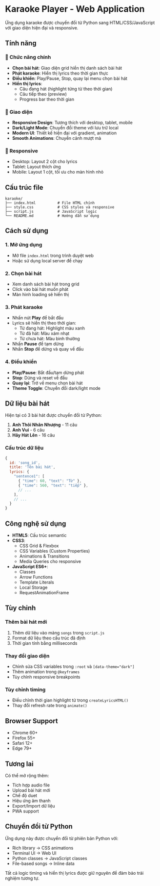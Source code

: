 # Karaoke Player - Web Application

Ứng dụng karaoke được chuyển đổi từ Python sang HTML/CSS/JavaScript với giao diện hiện đại và responsive.

## Tính năng

### 🎵 Chức năng chính
- **Chọn bài hát**: Giao diện grid hiển thị danh sách bài hát
- **Phát karaoke**: Hiển thị lyrics theo thời gian thực
- **Điều khiển**: Play/Pause, Stop, quay lại menu chọn bài hát
- **Hiển thị lyrics**: 
  - Câu đang hát (highlight từng từ theo thời gian)
  - Câu tiếp theo (preview)
  - Progress bar theo thời gian

### 🎨 Giao diện
- **Responsive Design**: Tương thích với desktop, tablet, mobile
- **Dark/Light Mode**: Chuyển đổi theme với lưu trữ local
- **Modern UI**: Thiết kế hiện đại với gradient, animation
- **Smooth Animations**: Chuyển cảnh mượt mà

### 📱 Responsive
- Desktop: Layout 2 cột cho lyrics
- Tablet: Layout thích ứng
- Mobile: Layout 1 cột, tối ưu cho màn hình nhỏ

## Cấu trúc file

```
karaoke/
├── index.html          # File HTML chính
├── style.css           # CSS styles và responsive
├── script.js           # JavaScript logic
└── README.md           # Hướng dẫn sử dụng
```

## Cách sử dụng

### 1. Mở ứng dụng
- Mở file `index.html` trong trình duyệt web
- Hoặc sử dụng local server để chạy

### 2. Chọn bài hát
- Xem danh sách bài hát trong grid
- Click vào bài hát muốn phát
- Màn hình loading sẽ hiển thị

### 3. Phát karaoke
- Nhấn nút **Play** để bắt đầu
- Lyrics sẽ hiển thị theo thời gian:
  - Từ đang hát: Highlight màu xanh
  - Từ đã hát: Màu xám nhạt
  - Từ chưa hát: Màu bình thường
- Nhấn **Pause** để tạm dừng
- Nhấn **Stop** để dừng và quay về đầu

### 4. Điều khiển
- **Play/Pause**: Bắt đầu/tạm dừng phát
- **Stop**: Dừng và reset về đầu
- **Quay lại**: Trở về menu chọn bài hát
- **Theme Toggle**: Chuyển đổi dark/light mode

## Dữ liệu bài hát

Hiện tại có 3 bài hát được chuyển đổi từ Python:

1. **Anh Thôi Nhân Nhượng** - 11 câu
2. **Anh Vui** - 6 câu  
3. **Hãy Hát Lên** - 16 câu

### Cấu trúc dữ liệu
```javascript
{
  id: 'song_id',
  title: 'Tên bài hát',
  lyrics: {
    "sentence1": [
      { "time": 60, "text": "Từ" },
      { "time": 560, "text": "tiếp" },
      // ...
    ],
    // ...
  }
}
```

## Công nghệ sử dụng

- **HTML5**: Cấu trúc semantic
- **CSS3**: 
  - CSS Grid & Flexbox
  - CSS Variables (Custom Properties)
  - Animations & Transitions
  - Media Queries cho responsive
- **JavaScript ES6+**:
  - Classes
  - Arrow Functions
  - Template Literals
  - Local Storage
  - RequestAnimationFrame

## Tùy chỉnh

### Thêm bài hát mới
1. Thêm dữ liệu vào mảng `songs` trong `script.js`
2. Format dữ liệu theo cấu trúc đã định
3. Thời gian tính bằng milliseconds

### Thay đổi giao diện
- Chỉnh sửa CSS variables trong `:root` và `[data-theme="dark"]`
- Thêm animation trong `@keyframes`
- Tùy chỉnh responsive breakpoints

### Tùy chỉnh timing
- Điều chỉnh thời gian highlight từ trong `createLyricsHTML()`
- Thay đổi refresh rate trong `animate()`

## Browser Support

- Chrome 60+
- Firefox 55+
- Safari 12+
- Edge 79+

## Tương lai

Có thể mở rộng thêm:
- Tích hợp audio file
- Upload bài hát mới
- Chế độ duet
- Hiệu ứng âm thanh
- Export/Import dữ liệu
- PWA support

## Chuyển đổi từ Python

Ứng dụng này được chuyển đổi từ phiên bản Python với:
- Rich library → CSS animations
- Terminal UI → Web UI
- Python classes → JavaScript classes
- File-based songs → Inline data

Tất cả logic timing và hiển thị lyrics được giữ nguyên để đảm bảo trải nghiệm tương tự.